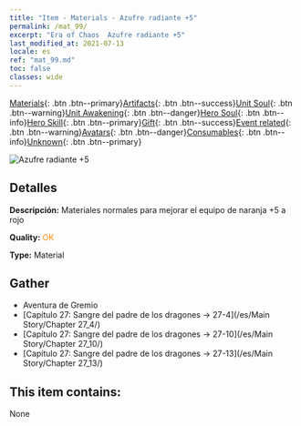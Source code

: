 ```yaml
---
title: "Item - Materials - Azufre radiante +5"
permalink: /mat_99/
excerpt: "Era of Chaos  Azufre radiante +5"
last_modified_at: 2021-07-13
locale: es
ref: "mat_99.md"
toc: false
classes: wide
---
```

 [Materials](/ItemsES/){: .btn .btn--primary}[Artifacts](/ItemsES/Artifacts/){: .btn .btn--success}[Unit Soul](/ItemsES/UnitSoul/){: .btn .btn--warning}[Unit Awakening](/ItemsES/UnitAwakening/){: .btn .btn--danger}[Hero Soul](/ItemsES/HeroSoul/){: .btn .btn--info}[Hero Skill](/ItemsES/HeroSkill/){: .btn .btn--primary}[Gift](/ItemsES/Gift/){: .btn .btn--success}[Event related](/ItemsES/Events/){: .btn .btn--warning}[Avatars](/ItemsES/Avatars/){: .btn .btn--danger}[Consumables](/ItemsES/Consumables/){: .btn .btn--info}[Unknown](/ItemsES/Unknown/){: .btn .btn--primary}

 ![Azufre radiante +5](/images/t/i_cailiao_liuhuang3.png)

## Detalles
 **Descripción:** Materiales normales para mejorar el equipo de naranja +5 a rojo

 **Quality:** <span style="color: #FF8C00">OK</span>

 **Type:** Material

## Gather

*    Aventura de Gremio 
*    [Capítulo 27: Sangre del padre de los dragones -> 27-4](/es/Main Story/Chapter 27_4/) 
*    [Capítulo 27: Sangre del padre de los dragones -> 27-10](/es/Main Story/Chapter 27_10/) 
*    [Capítulo 27: Sangre del padre de los dragones -> 27-13](/es/Main Story/Chapter 27_13/) 

## This item contains:

  None

